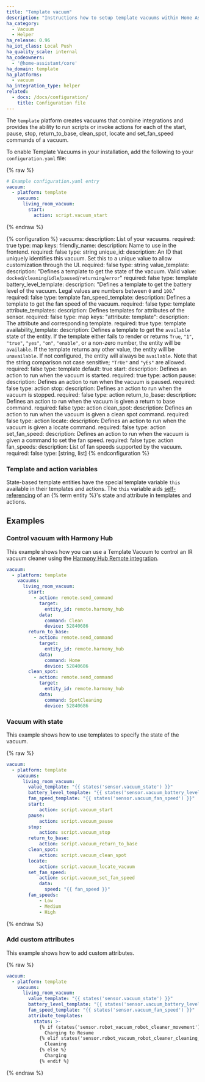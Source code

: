 ```yaml
---
title: "Template vacuum"
description: "Instructions how to setup template vacuums within Home Assistant."
ha_category:
  - Vacuum
  - Helper
ha_release: 0.96
ha_iot_class: Local Push
ha_quality_scale: internal
ha_codeowners:
  - '@home-assistant/core'
ha_domain: template
ha_platforms:
  - vacuum
ha_integration_type: helper
related:
  - docs: /docs/configuration/
    title: Configuration file
---
```


The `template` platform creates vacuums that combine integrations and provides the
ability to run scripts or invoke actions for each of the start, pause, stop,
return_to_base, clean_spot, locate and set_fan_speed commands of a vacuum.

To enable Template Vacuums in your installation, add the following to your
`configuration.yaml` file:

{% raw %}

```yaml
# Example configuration.yaml entry
vacuum:
  - platform: template
    vacuums:
      living_room_vacuum:
        start:
          action: script.vacuum_start
```

{% endraw %}

{% configuration %}
  vacuums:
    description: List of your vacuums.
    required: true
    type: map
    keys:
      friendly_name:
        description: Name to use in the frontend.
        required: false
        type: string
      unique_id:
        description: An ID that uniquely identifies this vacuum. Set this to a unique value to allow customization through the UI.
        required: false
        type: string
      value_template:
        description: "Defines a template to get the state of the vacuum. Valid value: `docked`/`cleaning`/`idle`/`paused`/`returning`/`error`"
        required: false
        type: template
      battery_level_template:
        description: "Defines a template to get the battery level of the vacuum. Legal values are numbers between `0` and `100`."
        required: false
        type: template
      fan_speed_template:
        description: Defines a template to get the fan speed of the vacuum.
        required: false
        type: template
      attribute_templates:
        description: Defines templates for attributes of the sensor.
        required: false
        type: map
        keys:
          "attribute: template":
            description: The attribute and corresponding template.
            required: true
            type: template          
      availability_template:
        description: Defines a template to get the `available` state of the entity. If the template either fails to render or returns `True`, `"1"`, `"true"`, `"yes"`, `"on"`, `"enable"`, or a non-zero number, the entity will be `available`. If the template returns any other value, the entity will be `unavailable`. If not configured, the entity will always be `available`. Note that the string comparison not case sensitive; `"TrUe"` and `"yEs"` are allowed.
        required: false
        type: template
        default: true
      start:
        description: Defines an action to run when the vacuum is started.
        required: true
        type: action
      pause:
        description: Defines an action to run when the vacuum is paused.
        required: false
        type: action
      stop:
        description: Defines an action to run when the vacuum is stopped.
        required: false
        type: action
      return_to_base:
        description: Defines an action to run when the vacuum is given a return to base command.
        required: false
        type: action
      clean_spot:
        description: Defines an action to run when the vacuum is given a clean spot command.
        required: false
        type: action
      locate:
        description: Defines an action to run when the vacuum is given a locate command.
        required: false
        type: action
      set_fan_speed:
        description: Defines an action to run when the vacuum is given a command to set the fan speed.
        required: false
        type: action
      fan_speeds:
        description: List of fan speeds supported by the vacuum.
        required: false
        type: [string, list]
{% endconfiguration %}

### Template and action variables

State-based template entities have the special template variable `this` available in their templates and actions. The `this` variable aids [self-referencing](/integrations/template#self-referencing) of an {% term entity %}'s state and attribute in templates and actions.

## Examples

### Control vacuum with Harmony Hub

This example shows how you can use a Template Vacuum to control an IR vacuum cleaner using the [Harmony Hub Remote integration](/integrations/harmony).

```yaml
vacuum:
  - platform: template
    vacuums:
      living_room_vacuum:
        start:
          - action: remote.send_command
            target:
              entity_id: remote.harmony_hub
            data:
              command: Clean
              device: 52840686
        return_to_base:
          - action: remote.send_command
            target:
              entity_id: remote.harmony_hub
            data:
              command: Home
              device: 52840686
        clean_spot:
          - action: remote.send_command
            target:
              entity_id: remote.harmony_hub
            data:
              command: SpotCleaning
              device: 52840686
```

### Vacuum with state

This example shows how to use templates to specify the state of the vacuum.

{% raw %}

```yaml
vacuum:
  - platform: template
    vacuums:
      living_room_vacuum:
        value_template: "{{ states('sensor.vacuum_state') }}"
        battery_level_template: "{{ states('sensor.vacuum_battery_level')|int }}"
        fan_speed_template: "{{ states('sensor.vacuum_fan_speed') }}"
        start:
            action: script.vacuum_start
        pause:
            action: script.vacuum_pause
        stop:
            action: script.vacuum_stop
        return_to_base:
            action: script.vacuum_return_to_base
        clean_spot:
            action: script.vacuum_clean_spot
        locate:
            action: script.vacuum_locate_vacuum
        set_fan_speed:
            action: script.vacuum_set_fan_speed
            data:
              speed: "{{ fan_speed }}"
        fan_speeds:
            - Low
            - Medium
            - High
```

{% endraw %}

### Add custom attributes

This example shows how to add custom attributes.

{% raw %}

```yaml
vacuum:
  - platform: template
    vacuums:
      living_room_vacuum:
        value_template: "{{ states('sensor.vacuum_state') }}"
        battery_level_template: "{{ states('sensor.vacuum_battery_level')|int }}"
        fan_speed_template: "{{ states('sensor.vacuum_fan_speed') }}"
        attribute_templates:
          status: >-
            {% if (states('sensor.robot_vacuum_robot_cleaner_movement') == "after" and states('sensor.robot_vacuum_robot_cleaner_cleaning_mode') == "stop")  %}
              Charging to Resume
            {% elif states('sensor.robot_vacuum_robot_cleaner_cleaning_mode') == "auto" %}
              Cleaning
            {% else %}
              Charging
            {% endif %}
```

{% endraw %}
